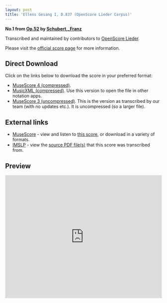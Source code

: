 ```yaml
---
layout: post
title: 'Ellens Gesang I, D.837 (OpenScore Lieder Corpus)'
---
```


__No.1 from [Op.52](https://fourscoreandmore.org/openscore/lieder/Schubert,_Franz/Op.52/) by [Schubert,_Franz](https://fourscoreandmore.org/openscore/lieder/Schubert,_Franz)__

Transcribed and maintained by contributors to [OpenScore Lieder].

Please visit the [official score page] for more information.

[official score page]: https://musescore.com/openscore-lieder-corpus/scores/6181353
[OpenScore Lieder]: https://musescore.com/openscore-lieder-corpus

## Direct Download

Click on the links below to download the score in your preferred format:
- [MuseScore 4 (compressed)](https://fourscoreandmore.org/openscore/lieder/Schubert,_Franz/Op.52/1_Ellens_Gesang_I,_D.837.mscz).
- [MusicXML (compressed)](https://fourscoreandmore.org/openscore/lieder/Schubert,_Franz/Op.52/1_Ellens_Gesang_I,_D.837.mxl). Use this version to open the file in other notation apps.
- [MuseScore 3 (uncompressed)](https://raw.githubusercontent.com/OpenScore/Lieder/refs/heads/main/scores/Schubert,_Franz/Op.52/1_Ellens_Gesang_I,_D.837/lc6181353.mscx). This is the version as transcribed by our team (with no updates etc.). It is uncompressed (so a larger file).

## External links

- [MuseScore] - view and listen to [this score][MuseScore], or download in a variety of formats.
- [IMSLP] - view the [source PDF file(s)][IMSLP] that this score was transcribed from.

[MuseScore]: https://musescore.com/score/6181353
[IMSLP]: https://imslp.org/wiki/Special:ReverseLookup/62381

## Preview

<iframe width="100%" height="394" src="https://musescore.com/openscore-lieder-corpus/scores/6181353/embed" frameborder="0" allowfullscreen allow="autoplay; fullscreen"></iframe>
